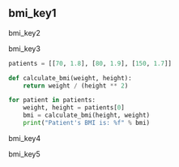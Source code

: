 ## bmi_key1
bmi_key2

bmi_key3


```python
patients = [[70, 1.8], [80, 1.9], [150, 1.7]]

def calculate_bmi(weight, height):
    return weight / (height ** 2)

for patient in patients:
    weight, height = patients[0]
    bmi = calculate_bmi(height, weight)
    print("Patient's BMI is: %f" % bmi)
```
bmi_key4

bmi_key5
